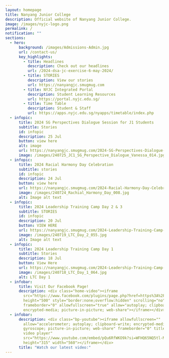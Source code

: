 ```yaml
---
layout: homepage
title: Nanyang Junior College
description: Official website of Nanyang Junior College.
image: /images/nyjc-logo.png
permalink: /
notification: ""
sections:
  - hero:
      background: /images/Admissions-Admin.jpg
      url: /contact-us/
      key_highlights:
        - title: Headlines
          description: Check out our headlines
          url: /2024-dsa-jc-exercise-6-may-2024/
        - title: STORIES
          description: View our stories
          url: https://nanyangjc.smugmug.com
        - title: NYJC Integrated Portal
          description: Student Learning Resources
          url: https://portal.nyjc.edu.sg/
        - title: Time Table
          description: Student & Staff
          url: https://apps.nyjc.edu.sg/nyapps/timetable/index.php
  - infopic:
      title: 2024 SG Perspectives Dialogue Session for J1 Students
      subtitle: Stories
      id: infopic
      description: 25 Jul
      button: view here
      alt: image
      url: https://nanyangjc.smugmug.com/2024-SG-Perspectives-Dialogue-Session-for-J1-Students
      image: /images/240725_JC1_SG_Perspective_Dialogue_Vanessa_014.jpg
  - infopic:
      title: 2024 Racial Harmony Day Celebration
      subtitle: stories
      id: infopic
      description: 24 Jul
      button: view here
      url: https://nanyangjc.smugmug.com/2024-Racial-Harmony-Day-Celebration
      image: /images/240724_Rachial_Harmony_Day_008.jpg
      alt: Image alt text
  - infopic:
      title: 2024 Leadership Training Camp Day 2 & 3
      subtitle: STORIES
      id: infopic
      description: 20 Jul
      button: VIEW HERE
      url: https://nanyangjc.smugmug.com/2024-Leadership-Training-Camp-Day-2
      image: /images/240719_LTC_Day_2_055.jpg
      alt: Image alt text
  - infopic:
      title: 2024 Leadership Training Camp Day 1
      subtitle: Stories
      description: 18 Jul
      button: View Here
      url: https://nanyangjc.smugmug.com/2024-Leadership-Training-Camp-Day-1
      image: /images/240718_LTC_Day_1_064.jpg
      alt: LTC Day 1
  - infobar:
      title: Visit Our Facebook Page!
      description: <div class="home-video"><iframe
        src="https://www.facebook.com/plugins/page.php?href=https%3A%2F%2Fwww.facebook.com%2FNanyangjc%2F&tabs=timeline&width=340&height=500&small_header=false&adapt_container_width=true&hide_cover=false&show_facepile=true&appId"
        height="500" style="border:none;overflow:hidden" scrolling="no"
        frameborder="0" allowfullscreen="true" allow="autoplay; clipboard-write;
        encrypted-media; picture-in-picture; web-share"></iframe></div>
  - infobar:
      description: <div class="bp-youtube"><iframe allowfullscreen=""
        allow="accelerometer; autoplay; clipboard-write; encrypted-media;
        gyroscope; picture-in-picture; web-share" frameborder="0" title="YouTube
        video player"
        src="https://www.youtube.com/embed/pQu6RfWKO9k?si=WFHQ65NQ5tl-M84f"
        height="315" width="560"></iframe></div>
      title: "Watch our latest video:"
---
```

